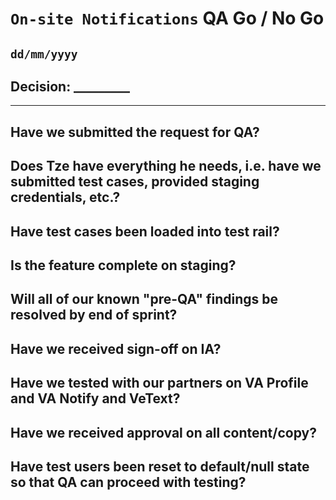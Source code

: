 # `On-site Notifications` QA Go / No Go 
## `dd/mm/yyyy`

## Decision: _________

---

Have we submitted the request for QA?
-  

Does Tze have everything he needs, i.e. have we submitted test cases, provided staging credentials, etc.?
- 

Have test cases been loaded into test rail?
- 

Is the feature complete on staging?
- 

Will all of our known "pre-QA" findings be resolved by end of sprint?
-  

Have we received sign-off on IA?
- 

Have we tested with our partners on VA Profile and VA Notify and VeText?
- 

Have we received approval on all content/copy?
- 

Have test users been reset to default/null state so that QA can proceed with testing?
- 
